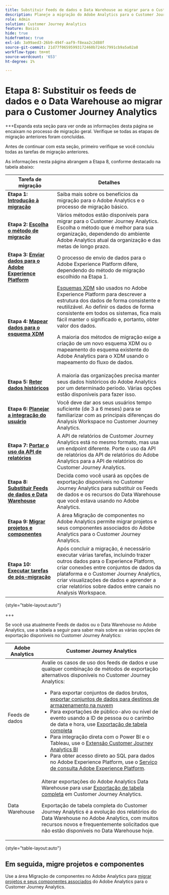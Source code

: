 ```yaml
---
title: Substituir Feeds de dados e Data Warehouse ao migrar para o Customer Journey Analytics
description: Planeje a migração do Adobe Analytics para o Customer Journey Analytics
role: Admin
solution: Customer Journey Analytics
feature: Basics
hide: true
hidefromtoc: true
exl-id: 3a99aed3-26b9-494f-aaf9-f8eaa2c2d88f
source-git-commit: 21d77f06595993172460b724dc7991cb9a5a02a8
workflow-type: tm+mt
source-wordcount: '653'
ht-degree: 1%

---
```


# Etapa 8: Substituir os feeds de dados e o Data Warehouse ao migrar para o Customer Journey Analytics

+++Expanda esta seção para ver onde as informações desta página se encaixam no processo de migração geral. Verifique se todas as etapas de migração anteriores foram concluídas.

Antes de continuar com esta seção, primeiro verifique se você concluiu todas as tarefas de migração anteriores.

As informações nesta página abrangem a Etapa 8, conforme destacado na tabela abaixo:

| Tarefa de migração | Detalhes |
|---------|----------|
| **Etapa 1: [Introdução à migração](/help/getting-started/cja-migration/cja-migration-getstarted.md)** | Saiba mais sobre os benefícios da migração para o Adobe Analytics e o processo de migração básico. |
| **Etapa 2: [Escolha o método de migração](/help/getting-started/cja-migration/cja-migration-method.md)** | Vários métodos estão disponíveis para migrar para o Customer Journey Analytics. Escolha o método que é melhor para sua organização, dependendo do ambiente Adobe Analytics atual da organização e das metas de longo prazo. |
| **Etapa 3: [Enviar dados para o Adobe Experience Platform](/help/getting-started/cja-migration/cja-migration-send-to-platform.md)** | O processo de envio de dados para o Adobe Experience Platform difere, dependendo do método de migração escolhido na Etapa 1. |
| **Etapa 4: [Mapear dados para o esquema XDM](/help/getting-started/cja-migration/cja-migration-xdm.md)** | [Esquemas XDM](https://experienceleague.adobe.com/en/docs/experience-platform/xdm/home#xdm-schemas) são usados no Adobe Experience Platform para descrever a estrutura dos dados de forma consistente e reutilizável. Ao definir os dados de forma consistente em todos os sistemas, fica mais fácil manter o significado e, portanto, obter valor dos dados.<p>A maioria dos métodos de migração exige a criação de um novo esquema XDM ou o mapeamento do esquema existente do Adobe Analytics para o XDM usando o mapeamento do fluxo de dados.</p> |
| **Etapa 5: [Reter dados históricos](/help/getting-started/cja-migration/cja-migration-historical-data.md)** | A maioria das organizações precisa manter seus dados históricos do Adobe Analytics por um determinado período. Várias opções estão disponíveis para fazer isso. |
| **Etapa 6: [Planejar a integração do usuário](/help/getting-started/cja-migration/cja-migration-onboarding.md)** | Você deve dar aos seus usuários tempo suficiente (de 3 a 6 meses) para se familiarizar com as principais diferenças do Analysis Workspace no Customer Journey Analytics. |
| **Etapa 7: [Portar o uso da API de relatórios](/help/getting-started/cja-migration/cja-migration-api.md)** | A API de relatórios de Customer Journey Analytics está no mesmo formato, mas usa um endpoint diferente. Porte o uso da API de relatórios da API de relatórios do Adobe Analytics para a API de relatórios do Customer Journey Analytics. |
| <span class="preview">**Etapa 8: [Substituir Feeds de dados e Data Warehouse](/help/getting-started/cja-migration/cja-migration-export-options.md)**</span> | <span class="preview">Decida como você usará as opções de exportação disponíveis no Customer Journey Analytics para substituir os Feeds de dados e os recursos do Data Warehouse que você estava usando no Adobe Analytics.</span> |
| **Etapa 9: [Migrar projetos e componentes](/help/getting-started/cja-migration/cja-migration-projects.md)** | A área Migração de componentes no Adobe Analytics permite migrar projetos e seus componentes associados do Adobe Analytics para o Customer Journey Analytics. |
| **Etapa 10: [Executar tarefas de pós-migração](/help/getting-started/cja-getting-started.md)** | Após concluir a migração, é necessário executar várias tarefas, incluindo trazer outros dados para o Experience Platform, criar conexões entre conjuntos de dados da plataforma e o Customer Journey Analytics, criar visualizações de dados e aprender a criar relatórios sobre dados entre canais no Analysis Workspace. |

{style="table-layout:auto"}

+++

Se você usa atualmente Feeds de dados ou o Data Warehouse no Adobe Analytics, use a tabela a seguir para saber mais sobre as várias opções de exportação disponíveis no Customer Journey Analytics:

| Adobe Analytics | Customer Journey Analytics |
|---------|----------|
| Feeds de dados | Avalie os casos de uso dos feeds de dados e use qualquer combinação de métodos de exportação alternativos disponíveis no Customer Journey Analytics: <ul><li>Para exportar conjuntos de dados brutos, [exportar conjuntos de dados para destinos de armazenamento na nuvem](https://experienceleague.adobe.com/en/docs/experience-platform/destinations/ui/activate/export-datasets)&#x200B;</li><li>Para exportações de público-alvo ou nível de evento usando a ID de pessoa ou o carimbo de data e hora, use [Exportação de tabela completa](/help/analysis-workspace/export/export-cloud.md)&#x200B;</li><li>Para integração direta com o Power BI e o Tableau, use o [Extensão Customer Journey Analytics BI](https://experienceleague.adobe.com/en/docs/analytics-platform/using/cja-dataviews/bi-extension)&#x200B;</li><li>Para obter acesso direto ao SQL para dados no Adobe Experience Platform, use o [Serviço de consulta Adobe Experience Platform](https://experienceleague.adobe.com/en/docs/experience-platform/query/home).</li></ul> |
| Data Warehouse | Alterar exportações do Adobe Analytics Data Warehouse para usar [Exportação de tabela completa](/help/analysis-workspace/export/export-cloud.md) em Customer Journey Analytics.<p>Exportação de tabela completa do Customer Journey Analytics é a evolução dos relatórios do Data Warehouse no Adobe Analytics, com muitos recursos novos e frequentemente solicitados que não estão disponíveis no Data Warehouse hoje.</p> |

{style="table-layout:auto"}

## Em seguida, migre projetos e componentes

Use a área Migração de componentes no Adobe Analytics para [migrar projetos e seus componentes associados](/help/getting-started/cja-migration/cja-migration-projects.md) do Adobe Analytics para o Customer Journey Analytics.
